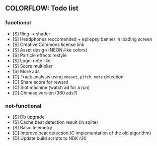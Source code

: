 ## COLORFLOW: Todo list

### functional
- [S] Ring -> shader
- [S] Headphones reccomended + epilepsy banner in loading screen
- [S] Creative Commons license link
- [S] Asset design (NEON-like colors)
- [S] Particle effects restyle
- [S] Logo: note like
- [S] Score multiplier
- [S] More ads
- [C] Track analysis using `oneset`, `pitch`, `note` detection
- [C] Share score for reward
- [C] Slot machine (watch ad for a run)
- [D] Chinese version (360 ads?)

### not-functional
- [S] Db upgrade
- [S] Cache beat detection result (in sqlite)
- [S] Basic telemetry
- [C] Improve beat detection (C implementation of the old algorithm)
- [D] Update build scripts to NDK r20
